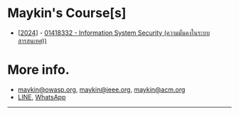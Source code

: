 # Maykin's Course[s]

+ [[2024](2024)] - [01418332 - Information System Security (ความมั่นคงในระบบสารสนเทศ))](2024)

# More info.
* [maykin@owasp.org](mailto:maykin@owasp.org), [maykin@ieee.org](mailto:maykin@ieee.org), [maykin@acm.org](mailto:maykin@acm.org)
* [LINE](https://line.me/R/ti/p/@maykin), [WhatsApp](https://api.whatsapp.com/send?phone=66832725900)

---
